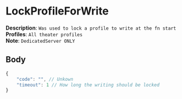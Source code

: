 # LockProfileForWrite

**Description**: `Was used to lock a profile to write at the fn start` \
**Profiles**: `All theater profiles` \
**Note**: `DedicatedServer ONLY`

## Body
```js
{
    "code": "", // Unkown
    "timeout": 1 // How long the writing should be locked
}
```
